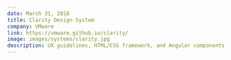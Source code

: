 ```yaml
---
date: March 31, 2018
title: Clarity Design System
company: VMware
link: https://vmware.github.io/clarity/
image: images/systems/clarity.jpg
description: UX guidelines, HTML/CSS framework, and Angular components working together to craft exceptional experiences.
---
```

